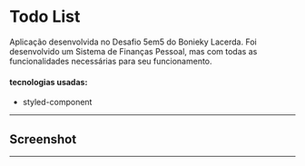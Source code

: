 # Todo List

Aplicação desenvolvida no Desafio 5em5 do Bonieky Lacerda. Foi desenvolvido um Sistema de Finanças Pessoal, mas com todas as funcionalidades necessárias para seu funcionamento.

#### tecnologias usadas:

- styled-component

---

## Screenshot

<!-- ![img1](img.png) -->

---
